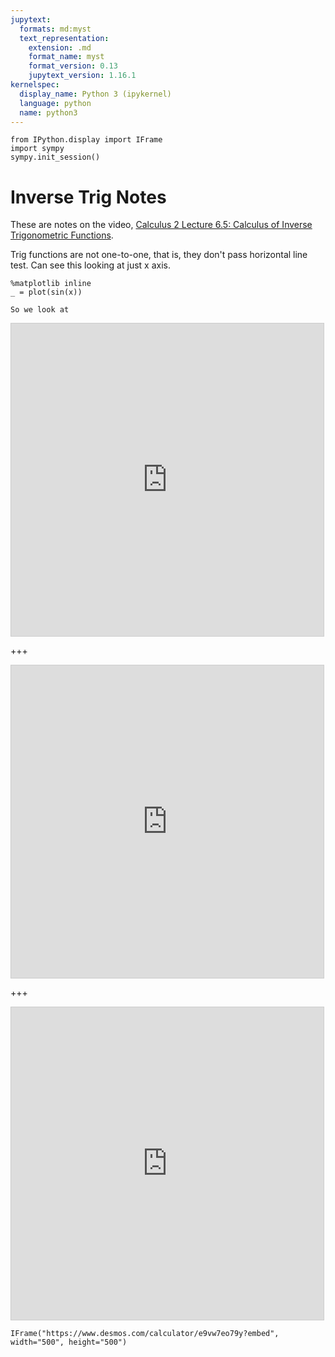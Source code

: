 ```yaml
---
jupytext:
  formats: md:myst
  text_representation:
    extension: .md
    format_name: myst
    format_version: 0.13
    jupytext_version: 1.16.1
kernelspec:
  display_name: Python 3 (ipykernel)
  language: python
  name: python3
---
```


```{code-cell} ipython3
from IPython.display import IFrame
import sympy
sympy.init_session()
```

# Inverse Trig Notes

These are notes on the video, [Calculus 2 Lecture 6.5: Calculus of Inverse Trigonometric Functions](https://www.youtube.com/watch?v=ST3ORfqVYQw&list=PLDesaqWTN6EQ2J4vgsN1HyBeRADEh4Cw-&index=5).  

Trig functions are not one-to-one, that is, they don't pass horizontal line test.  Can see this looking at just x axis.

```{code-cell} ipython3
%matplotlib inline
_ = plot(sin(x))
```

```{code-cell} ipython3
So we look at 
```

<iframe src="https://www.desmos.com/calculator/e9vw7eo79y?embed" width="500" height="500" style="border: 1px solid #ccc" frameborder=0></iframe>

+++

<iframe src="https://www.desmos.com/calculator/e9vw7eo79y?embed" width="500" height="500" style="border: 1px solid #ccc" frameborder=0></iframe>

+++

<iframe src="https://www.desmos.com/calculator/e9vw7eo79y?embed" width="500" height="500" style="border: 1px solid #ccc" frameborder=0></iframe>

```{code-cell} ipython3
IFrame("https://www.desmos.com/calculator/e9vw7eo79y?embed", width="500", height="500")
```

```{code-cell} ipython3

```
